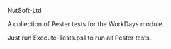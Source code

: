 NutSoft-Ltd

A collection of Pester tests for the WorkDays module.

Just run Execute-Tests.ps1 to run all Pester tests.
